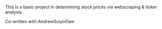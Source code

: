 This is a basic project in determining stock prices via webscraping & ticker analysis.

Co-written with AndrewSuiyinTam
